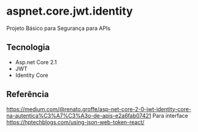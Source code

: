 # aspnet.core.jwt.identity
Projeto Básico para Segurança para APIs

## Tecnologia
* Asp.net Core 2.1
* JWT
* Identity Core

## Referência
https://medium.com/@renato.groffe/asp-net-core-2-0-jwt-identity-core-na-autentica%C3%A7%C3%A3o-de-apis-e2a6fab07421
Para interface
https://hptechblogs.com/using-json-web-token-react/
